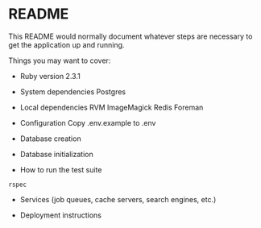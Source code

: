 # README

This README would normally document whatever steps are necessary to get the
application up and running.

Things you may want to cover:

* Ruby version
2.3.1

* System dependencies
Postgres

* Local dependencies
RVM
ImageMagick
Redis
Foreman 

* Configuration
Copy .env.example to .env

* Database creation

* Database initialization

* How to run the test suite
```
rspec
```

* Services (job queues, cache servers, search engines, etc.)

* Deployment instructions
